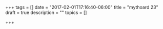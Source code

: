+++
tags = []
date = "2017-02-01T17:16:40-06:00"
title = "mythoard 23"
draft = true
description = ""
topics = []

+++

